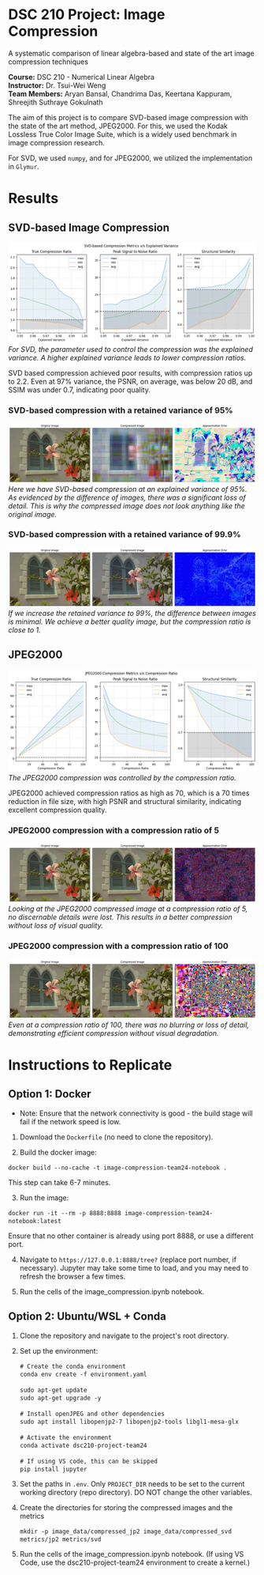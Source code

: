 # DSC 210 Project: Image Compression 

A systematic comparison of linear algebra-based and state of the art image compression techniques

**Course:** DSC 210 - Numerical Linear Algebra  
**Instructor:** Dr. Tsui-Wei Weng  
**Team Members:**
Aryan Bansal, Chandrima Das, Keertana Kappuram, Shreejith Suthraye Gokulnath  


The aim of this project is to compare SVD-based image compression with the state of the art method, JPEG2000. For this, we used the Kodak Lossless True Color Image Suite, which is a widely used benchmark in image compression research.

For SVD, we used `numpy`, and for JPEG2000, we utilized the implementation in `Glymur`. 


# Results

## SVD-based Image Compression
![SVD Metrics](assets/svd_metrics.png)  
*For SVD, the parameter used to control the compression was the explained variance. A higher explained variance leads to lower compression ratios.*

SVD based compression achieved poor results, with compression ratios up to 2.2. Even at 97% variance, the PSNR, on average, was below 20 dB, and SSIM was under 0.7, indicating poor quality.

### SVD-based compression with a retained variance of 95%
![SVD 95% Comparison](assets/svd_95_comparison.png)  
*Here we have SVD-based compression at an explained variance of 95%. As evidenced by the difference of images, there was a significant loss of detail. This is why the compressed image does not look anything like the original image.*

### SVD-based compression with a retained variance of 99.9%
![SVD 99.9% Comparison](assets/svd_999_comparison.png)  
*If we increase the retained variance to 99%, the difference between images is minimal. We achieve a better quality image, but the compression ratio is close to 1.*

## JPEG2000
![JPEG2000 Metrics](assets/jp2_metrics.png)  
*The JPEG2000 compression was controlled by the compression ratio.*

JPEG2000 achieved compression ratios as high as 70, which is a 70 times reduction in file size, with high PSNR and structural similarity, indicating excellent compression quality.

### JPEG2000 compression with a compression ratio of 5
![JPEG2000 Compression Ratio 5](assets/jp2k_5_comparison.png)  
*Looking at the JPEG2000 compressed image at a compression ratio of 5, no discernable details were lost. This results in a better compression without loss of visual quality.*

### JPEG2000 compression with a compression ratio of 100
![JPEG2000 Compression Ratio 100](assets/jp2k_100_comparison.png)  
*Even at a compression ratio of 100, there was no blurring or loss of detail, demonstrating efficient compression without visual degradation.*


# Instructions to Replicate
## Option 1: Docker
* Note: Ensure that the network connectivity is good - the build stage will fail if the network speed is low. 
1. Download the `Dockerfile` (no need to clone the repository). 

2. Build the docker image:
```
docker build --no-cache -t image-compression-team24-notebook .
```
This step can take 6-7 minutes.

3. Run the image:
```
docker run -it --rm -p 8888:8888 image-compression-team24-notebook:latest
```
Ensure that no other container is already using port 8888, or use a different port. 

4. Navigate to `https://127.0.0.1:8888/tree?` (replace port number, if necessary). Jupyter may take some time to load, and you may need to refresh the browser a few times.  

5. Run the cells of the image_compression.ipynb notebook.  


## Option 2: Ubuntu/WSL + Conda
1. Clone the repository and navigate to the project's root directory.

2. Set up the environment:
    ```
    # Create the conda environment
    conda env create -f environment.yaml

    sudo apt-get update 
    sudo apt-get upgrade -y

    # Install openJPEG and other dependencies
    sudo apt install libopenjp2-7 libopenjp2-tools libgl1-mesa-glx

    # Activate the environment
    conda activate dsc210-project-team24

    # If using VS code, this can be skipped
    pip install jupyter
    ```

3. Set the paths in `.env`. Only `PROJECT_DIR` needs to be set to the current working directory (repo directory). DO NOT change the other variables.

4. Create the directories for storing the compressed images and the metrics
    ```
    mkdir -p image_data/compressed_jp2 image_data/compressed_svd metrics/jp2 metrics/svd
    ```

5. Run the cells of the image_compression.ipynb notebook. (If using VS Code, use the dsc210-project-team24 environment to create a kernel.)